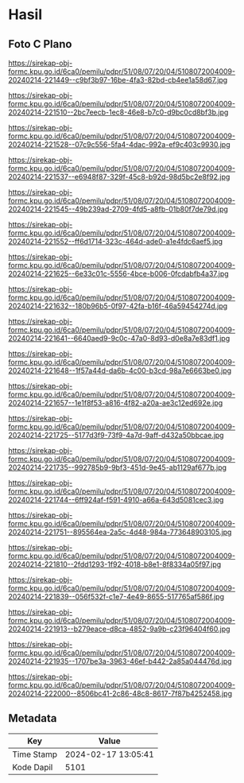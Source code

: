 # Hasil

## Foto C Plano

https://sirekap-obj-formc.kpu.go.id/6ca0/pemilu/pdpr/51/08/07/20/04/5108072004009-20240214-221449--c9bf3b97-16be-4fa3-82bd-cb4ee1a58d67.jpg

https://sirekap-obj-formc.kpu.go.id/6ca0/pemilu/pdpr/51/08/07/20/04/5108072004009-20240214-221510--2bc7eecb-1ec8-46e8-b7c0-d9bc0cd8bf3b.jpg

https://sirekap-obj-formc.kpu.go.id/6ca0/pemilu/pdpr/51/08/07/20/04/5108072004009-20240214-221528--07c9c556-5fa4-4dac-992a-ef9c403c9930.jpg

https://sirekap-obj-formc.kpu.go.id/6ca0/pemilu/pdpr/51/08/07/20/04/5108072004009-20240214-221537--e6948f87-329f-45c8-b92d-98d5bc2e8f92.jpg

https://sirekap-obj-formc.kpu.go.id/6ca0/pemilu/pdpr/51/08/07/20/04/5108072004009-20240214-221545--49b239ad-2709-4fd5-a8fb-01b80f7de79d.jpg

https://sirekap-obj-formc.kpu.go.id/6ca0/pemilu/pdpr/51/08/07/20/04/5108072004009-20240214-221552--ff6d1714-323c-464d-ade0-a1e4fdc6aef5.jpg

https://sirekap-obj-formc.kpu.go.id/6ca0/pemilu/pdpr/51/08/07/20/04/5108072004009-20240214-221625--6e33c01c-5556-4bce-b006-0fcdabfb4a37.jpg

https://sirekap-obj-formc.kpu.go.id/6ca0/pemilu/pdpr/51/08/07/20/04/5108072004009-20240214-221632--180b96b5-0f97-42fa-b16f-46a59454274d.jpg

https://sirekap-obj-formc.kpu.go.id/6ca0/pemilu/pdpr/51/08/07/20/04/5108072004009-20240214-221641--6640aed9-9c0c-47a0-8d93-d0e8a7e83df1.jpg

https://sirekap-obj-formc.kpu.go.id/6ca0/pemilu/pdpr/51/08/07/20/04/5108072004009-20240214-221648--1f57a44d-da6b-4c00-b3cd-98a7e6663be0.jpg

https://sirekap-obj-formc.kpu.go.id/6ca0/pemilu/pdpr/51/08/07/20/04/5108072004009-20240214-221657--1e1f8f53-a816-4f82-a20a-ae3c12ed692e.jpg

https://sirekap-obj-formc.kpu.go.id/6ca0/pemilu/pdpr/51/08/07/20/04/5108072004009-20240214-221725--5177d3f9-73f9-4a7d-9aff-d432a50bbcae.jpg

https://sirekap-obj-formc.kpu.go.id/6ca0/pemilu/pdpr/51/08/07/20/04/5108072004009-20240214-221735--992785b9-9bf3-451d-9e45-ab1129af677b.jpg

https://sirekap-obj-formc.kpu.go.id/6ca0/pemilu/pdpr/51/08/07/20/04/5108072004009-20240214-221744--6ff924af-f591-4910-a66a-643d5081cec3.jpg

https://sirekap-obj-formc.kpu.go.id/6ca0/pemilu/pdpr/51/08/07/20/04/5108072004009-20240214-221751--895564ea-2a5c-4d48-984a-773648903105.jpg

https://sirekap-obj-formc.kpu.go.id/6ca0/pemilu/pdpr/51/08/07/20/04/5108072004009-20240214-221810--2fdd1293-1f92-4018-b8e1-8f8334a05f97.jpg

https://sirekap-obj-formc.kpu.go.id/6ca0/pemilu/pdpr/51/08/07/20/04/5108072004009-20240214-221839--056f532f-c1e7-4e49-8655-517765af586f.jpg

https://sirekap-obj-formc.kpu.go.id/6ca0/pemilu/pdpr/51/08/07/20/04/5108072004009-20240214-221913--b279eace-d8ca-4852-9a9b-c23f96404f60.jpg

https://sirekap-obj-formc.kpu.go.id/6ca0/pemilu/pdpr/51/08/07/20/04/5108072004009-20240214-221935--1707be3a-3963-46ef-b442-2a85a044476d.jpg

https://sirekap-obj-formc.kpu.go.id/6ca0/pemilu/pdpr/51/08/07/20/04/5108072004009-20240214-222000--8506bc41-2c86-48c8-8617-7f87b4252458.jpg


## Metadata

| Key        | Value               |
| ---------- | ------------------- |
| Time Stamp | 2024-02-17 13:05:41 |
| Kode Dapil | 5101                |



